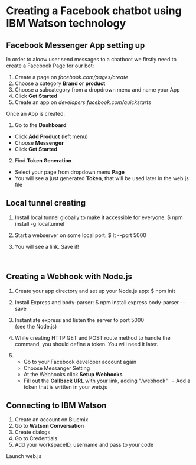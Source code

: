 # Creating a Facebook chatbot using IBM Watson technology 
 

Facebook Messenger App setting up
---------------------------------

In order to aloow user send messages to a chatboot we firstly need to create a Facebook Page for our bot:

1. Create a page on *facebook.com/pages/create*
2. Choose a category **Brand or product**
3. Choose a subcategory from a dropdrown menu and name your App
4. Click **Get Started**
5. Create an app on *developers.facebook.com/quickstarts*

Once an App is created:
1.   Go to the **Dashboard**
   - Click **Add Product** (left menu)
   - Choose **Messenger**
   - Click **Get Started**
   
  
2.   Find **Token Generation**
   - Select your page from dropdown menu **Page**
   - You will see a just generated **Token**, that will be used later in the web.js file
   
   
Local tunnel creating
---------------------

1. Install local tunnel globally to make it accessible for everyone:
$ npm install -g localtunnel

2. Start a webserver on some local port:
$ lt --port 5000

3. You will see a link. Save it!
 
   
   
Creating a Webhook with Node.js
-------------------------------

1. Create your app directory and set up your Node.js app:
$ npm init

2. Install Express and body-parser:
$ npm install express body-parser --save

3. Instantiate express and listen the server to port 5000\
(see the Node.js)

4. While creating HTTP GET and POST route method to handle the command, you should define a token. You will need it later.

5. - Go to your Facebook developer account again 
   - Choose Messanger Setting
   - At the Webhooks click **Setup Webhooks** 
   - Fill out the **Callback URL** with your link, adding "/webhook" 
   - Add a token that is written in your web.js 


Connecting to IBM Watson 
------------------------

1. Create an account on Bluemix 
2. Go to **Watson Conversation**
3. Create dialogs
4. Go to Credentials
5. Add your workspaceID, username and pass to your code


Launch web.js 










